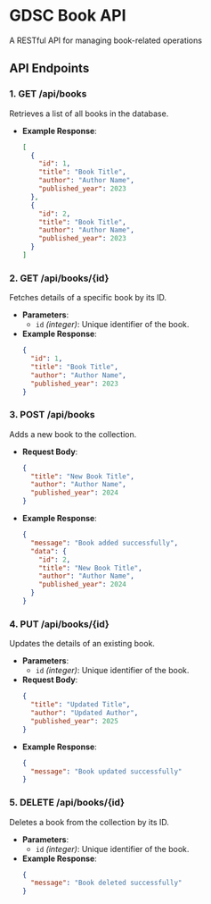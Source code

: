 # GDSC Book API

A RESTful API for managing book-related operations

## API Endpoints

### 1. **GET /api/books**
   Retrieves a list of all books in the database.
   - **Example Response**:
     ```json
     [
       {
         "id": 1,
         "title": "Book Title",
         "author": "Author Name",
         "published_year": 2023
       },
       {
         "id": 2,
         "title": "Book Title",
         "author": "Author Name",
         "published_year": 2023
       }
     ]
     ```

### 2. **GET /api/books/{id}**
   Fetches details of a specific book by its ID.
   - **Parameters**: 
     - `id` _(integer)_: Unique identifier of the book.
   - **Example Response**:
     ```json
     {
       "id": 1,
       "title": "Book Title",
       "author": "Author Name",
       "published_year": 2023
     }
     ```

### 3. **POST /api/books**
   Adds a new book to the collection.
   - **Request Body**:
     ```json
     {
       "title": "New Book Title",
       "author": "Author Name",
       "published_year": 2024
     }
     ```
   - **Example Response**:
     ```json
     {
       "message": "Book added successfully",
       "data": {
         "id": 2,
         "title": "New Book Title",
         "author": "Author Name",
         "published_year": 2024
       }
     }
     ```

### 4. **PUT /api/books/{id}**
   Updates the details of an existing book.
   - **Parameters**:
     - `id` _(integer)_: Unique identifier of the book.
   - **Request Body**:
     ```json
     {
       "title": "Updated Title",
       "author": "Updated Author",
       "published_year": 2025
     }
     ```
   - **Example Response**:
     ```json
     {
       "message": "Book updated successfully"
     }
     ```

### 5. **DELETE /api/books/{id}**
   Deletes a book from the collection by its ID.
   - **Parameters**:
     - `id` _(integer)_: Unique identifier of the book.
   - **Example Response**:
     ```json
     {
       "message": "Book deleted successfully"
     }
     ```


